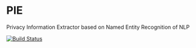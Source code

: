 # PIE
Privacy Information Extractor based on Named Entity Recognition of NLP

[![Build Status](https://travis-ci.org/FlowAnywhere/PIE.svg?branch=master)](https://travis-ci.org/FlowAnywhere/PIE)

